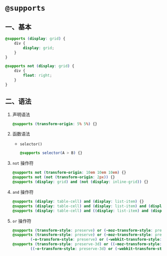 # `@supports`

## 一、基本

```css
@supports (display: grid) {
    div {
        display: grid;
    }
}

@supports not (display: grid) {
    div {
        float: right;
    }
}
```

## 二、语法

1. 声明语法
    ```css
    @supports (transform-origin: 5% 5%) {}
    ```
2. 函数语法
    - `selector()`
        ```css
        @supports selector(A > B) {}
        ```
3. `not` 操作符
    ```css
    @supports not (transform-origin: 10em 10em 10em) {}
    @supports not (not (transform-origin: 2px)) {}
    @supports (display: grid) and (not (display: inline-grid)) {}
    ```
4. `and` 操作符
    ```css
    @supports (display: table-cell) and (display: list-item) {}
    @supports (display: table-cell) and (display: list-item) and (display:run-in) {}
    @supports (display: table-cell) and ((display: list-item) and (display:run-in)) {}
    ```
5. `or` 操作符
    
    ```css
    @supports (transform-style: preserve) or (-moz-transform-style: preserve) {}
    @supports (transform-style: preserve) or (-moz-transform-style: preserve) or
            (-o-transform-style: preserve) or (-webkit-transform-style: preserve) {}
    @supports (transform-style: preserve-3d) or ((-moz-transform-style: preserve-3d) or
            ((-o-transform-style: preserve-3d) or (-webkit-transform-style: preserve-3d))) {}
    ```
